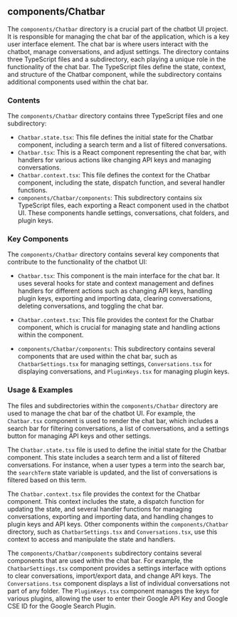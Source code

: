 
## components/Chatbar

The `components/Chatbar` directory is a crucial part of the chatbot UI project. It is responsible for managing the chat bar of the application, which is a key user interface element. The chat bar is where users interact with the chatbot, manage conversations, and adjust settings. The directory contains three TypeScript files and a subdirectory, each playing a unique role in the functionality of the chat bar. The TypeScript files define the state, context, and structure of the Chatbar component, while the subdirectory contains additional components used within the chat bar.

### Contents

The `components/Chatbar` directory contains three TypeScript files and one subdirectory:

- `Chatbar.state.tsx`: This file defines the initial state for the Chatbar component, including a search term and a list of filtered conversations.
- `Chatbar.tsx`: This is a React component representing the chat bar, with handlers for various actions like changing API keys and managing conversations.
- `Chatbar.context.tsx`: This file defines the context for the Chatbar component, including the state, dispatch function, and several handler functions.
- `components/Chatbar/components`: This subdirectory contains six TypeScript files, each exporting a React component used in the chatbot UI. These components handle settings, conversations, chat folders, and plugin keys.

### Key Components

The `components/Chatbar` directory contains several key components that contribute to the functionality of the chatbot UI:

- `Chatbar.tsx`: This component is the main interface for the chat bar. It uses several hooks for state and context management and defines handlers for different actions such as changing API keys, handling plugin keys, exporting and importing data, clearing conversations, deleting conversations, and toggling the chat bar.

- `Chatbar.context.tsx`: This file provides the context for the Chatbar component, which is crucial for managing state and handling actions within the component.

- `components/Chatbar/components`: This subdirectory contains several components that are used within the chat bar, such as `ChatbarSettings.tsx` for managing settings, `Conversations.tsx` for displaying conversations, and `PluginKeys.tsx` for managing plugin keys.

### Usage & Examples

The files and subdirectories within the `components/Chatbar` directory are used to manage the chat bar of the chatbot UI. For example, the `Chatbar.tsx` component is used to render the chat bar, which includes a search bar for filtering conversations, a list of conversations, and a settings button for managing API keys and other settings.

The `Chatbar.state.tsx` file is used to define the initial state for the Chatbar component. This state includes a search term and a list of filtered conversations. For instance, when a user types a term into the search bar, the `searchTerm` state variable is updated, and the list of conversations is filtered based on this term.

The `Chatbar.context.tsx` file provides the context for the Chatbar component. This context includes the state, a dispatch function for updating the state, and several handler functions for managing conversations, exporting and importing data, and handling changes to plugin keys and API keys. Other components within the `components/Chatbar` directory, such as `ChatbarSettings.tsx` and `Conversations.tsx`, use this context to access and manipulate the state and handlers.

The `components/Chatbar/components` subdirectory contains several components that are used within the chat bar. For example, the `ChatbarSettings.tsx` component provides a settings interface with options to clear conversations, import/export data, and change API keys. The `Conversations.tsx` component displays a list of individual conversations not part of any folder. The `PluginKeys.tsx` component manages the keys for various plugins, allowing the user to enter their Google API Key and Google CSE ID for the Google Search Plugin.
